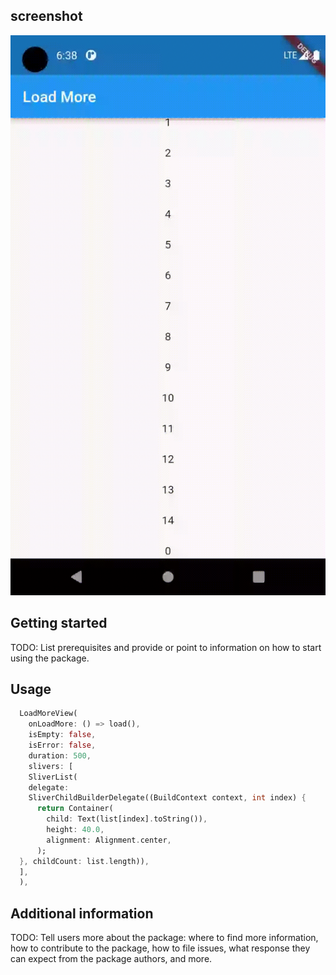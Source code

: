 <!-- 
This README describes the package. If you publish this package to pub.dev,
this README's contents appear on the landing page for your package.

For information about how to write a good package README, see the guide for
[writing package pages](https://dart.dev/guides/libraries/writing-package-pages). 

For general information about developing packages, see the Dart guide for
[creating packages](https://dart.dev/guides/libraries/create-library-packages)
and the Flutter guide for
[developing packages and plugins](https://flutter.dev/developing-packages). 
-->

## screenshot

![img](https://github.com/HiFlutter/load_more/blob/master/iamges/device-2022-01-20-143856.gif)


## Getting started

TODO: List prerequisites and provide or point to information on how to
start using the package.

## Usage

```dart
  LoadMoreView(
    onLoadMore: () => load(), 
    isEmpty: false,
    isError: false,
    duration: 500,
    slivers: [
    SliverList(
    delegate:
    SliverChildBuilderDelegate((BuildContext context, int index) {
      return Container(
        child: Text(list[index].toString()),
        height: 40.0,
        alignment: Alignment.center,
      );
  }, childCount: list.length)),
  ],
  ),
```

## Additional information

TODO: Tell users more about the package: where to find more information, how to 
contribute to the package, how to file issues, what response they can expect 
from the package authors, and more.
